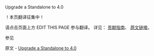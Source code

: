  Upgrade a Standalone to 4.0

 ！本页翻译征集中！

请点击页面上方 EDIT THIS PAGE 参与翻译。
详见：
[贡献指南]( https://github.com/JinMuInfo/MongoDB-Manual-zh/blob/master/CONTRIBUTING.md )、
[原文链接](  https://docs.mongodb.com/manual/release-notes/4.0-upgrade-standalone/  )。

 参见

原文 - [Upgrade a Standalone to 4.0]( https://docs.mongodb.com/manual/release-notes/4.0-upgrade-standalone/ )

